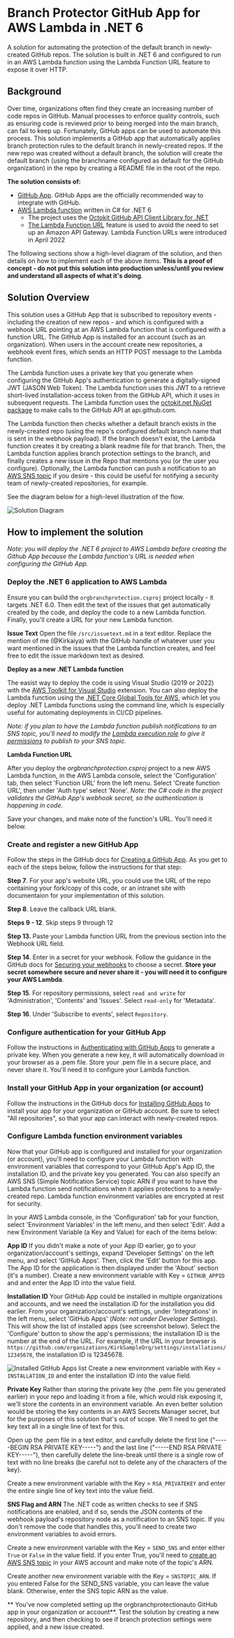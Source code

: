 # Branch Protector GitHub App for AWS Lambda in .NET 6

A solution for automating the protection of the default branch in newly-created GitHub repos. The solution is built in .NET 6 and configured to run in an AWS Lambda function using the Lambda Function URL feature to expose it over HTTP.

## Background
Over time, organizations often find they create an increasing number of code repos in GitHub. Manual processes to enforce quality controls, such as ensuring code is reviewed prior to being merged into the main branch, can fail to keep up. Fortunately, GitHub apps can be used to automate this process. This solution implements a GitHub app that automatically applies branch protection rules to the default branch in newly-created repos. If the new repo was created without a default branch, the solution will create the default branch (using the branchname configured as default for the GitHub organization) in the repo by creating a README file in the root of the repo.

**The solution consists of:**

 + [GitHub App](https://docs.github.com/en/developers/apps/getting-started-with-apps/about-apps).  GitHub Apps are the officially recommended way to integrate with GitHub.
 + [AWS Lambda function](https://aws.amazon.com/lambda/) written in C# for .NET 6
   + The project uses the [Octokit GitHub API Client Library for .NET](https://github.com/octokit/octokit.net)
   + [The Lambda Function URL](https://docs.aws.amazon.com/lambda/latest/dg/lambda-urls.html) feature is used to avoid the need to set up an Amazon API Gateway. Lambda Function URLs were introduced in April 2022

The following sections show a high-level diagram of the solution, and then details on how to implement each of the above items. **This is a proof of concept - do not put this solution into production unless/until you review and understand all aspects of what it's doing**.

## Solution Overview

This solution uses a GitHub App that is subscribed to repository events - including the creation of new repos - and which is configured with a webhook URL pointing at an AWS Lambda function that is configured with a function URL. The GitHub App is installed for an account (such as an organization). When users in the account create new repositories, a webhook event fires, which sends an HTTP POST message to the Lambda function.

The Lambda function uses a private key that you generate when configuring the GitHub App's authentication to generate a digitally-signed JWT (JASON Web Token). The Lambda function uses this JWT to a retrieve short-lived installation-access token from the GitHub API, which it uses in subsequent requests. The Lambda function uses the [octokit.net NuGet package](https://www.nuget.org/packages/Octokit) to make calls to the GitHub API at api.github.com.

The Lambda function then checks whether a default branch exists in the newly-created repo (using the repo's configured default branch name that is sent in the webhook payload). If the branch doesn't exist, the Lambda function creates it by creating a blank readme file for that branch. Then, the Lambda function applies branch protection settings to the branch, and finally creates a new issue in the Repo that mentions you (or the user you configure). Optionally, the Lambda function can push a notification to an [AWS SNS topic](https://aws.amazon.com/sns/) if you desire - this could be useful for notifying a security team of newly-created repositories, for example.

See the diagram below for a high-level illustration of the flow.

![Solution Diagram](docs/Solution-diagram.png)

## How to implement the solution

_Note: you will deploy the .NET 6 project to AWS Lambda before creating the Github App because the Lambda function's URL is needed when configuring the GitHub App._

### Deploy the .NET 6 application to AWS Lambda

Ensure you can build the `orgbranchprotection.csproj` project locally - it targets .NET 6.0. Then edit the text of the issues that get automatically created by the code, and deploy the code to a new Lambda function. Finally, you'll create a URL for your new Lambda function.

**Issue Text**
Open the file `/src/issuetext.md` in a text editor.  Replace the mention of me (@Kirkaiya) with the GitHub handle of whatever user you want mentioned in the issues that the Lambda function creates, and feel free to edit the issue markdown text as desired.

**Deploy as a new .NET Lambda function**

The easist way to deploy the code is using Visual Studio (2019 or 2022) with the [AWS Toolkit for Visual Studio](https://aws.amazon.com/visualstudio/) extension. You can also deploy the Lambda function using the [.NET Core Global Tools for AWS](https://aws.amazon.com/blogs/developer/net-core-global-tools-for-aws/), which let you deploy .NET Lambda functions using the command line, which is especially useful for automating deployments in CI/CD pipelines.

_Note: if you plan to have the Lambda function publish notifications to an SNS topic, you'll need to modify the [Lambda execution role](https://docs.aws.amazon.com/lambda/latest/dg/lambda-permissions.html) to give it [permissions](https://docs.aws.amazon.com/lambda/latest/dg/lambda-permissions.html) to publish to your SNS topic._

**Lambda Function URL**

After you deploy the _orgbranchprotection.csproj_ project to a new AWS Lambda function, in the AWS Lambda console, select the 'Configuration' tab, then select 'Function URL' from the left menu. Select 'Create function URL', then under 'Auth type' select 'None'.
_Note: the C# code in the project validates the GitHub App's webhook secret, so the authentication is happening in code_.

Save your changes, and make note of the function's URL. You'll need it below.

### Create and register a new GitHub App

Follow the steps in the GitHub docs for [Creating a GitHub App](https://docs.github.com/en/developers/apps/building-github-apps/creating-a-github-app). As you get to each of the steps below, follow the instructions for that step:

**Step 7**. For your app's website URL, you could use the URL of the repo containing your fork/copy of this code, or an intranet site with documentaion for your implementation of this solution.

**Step 8**. Leave the callback URL blank.

**Steps 9 - 12**. Skip steps 9 through 12

**Step 13.** Paste your Lambda function URL from the previous section into the Webhook URL field.

**Step 14**. Enter in a secret for your webhook. Follow the guidance in the GitHub docs for [Securing your webhooks](https://docs.github.com/en/developers/webhooks-and-events/webhooks/securing-your-webhooks) to choose a secret.  **Store your secret somewhere secure and never share it - you will need it to configure your AWS Lambda**.

**Step 15**. For repository permissions, select `read and write` for 'Administration', 'Contents' and 'Issues'. Select `read-only` for 'Metadata'. 

**Step 16**. Under 'Subscribe to events', select `Repository`.

### Configure authentication for your GitHub App

Follow the instructions in [Authenticating with GitHub Apps](https://docs.github.com/en/developers/apps/building-github-apps/authenticating-with-github-apps) to generate a private key. When you generate a new key, it will automatically download in your browser as a .pem file. Store your .pem file in a secure place, and never share it. You'll need it to configure your Lambda function.

### Install your GitHub App in your organization (or account)

Follow the instructions in the GitHub docs for [Installing GitHub Apps](https://docs.github.com/en/developers/apps/managing-github-apps/installing-github-apps) to install your app for your organization or GitHub account. Be sure to select "All repositories", so that your app can interact with newly-created repos.

### Configure Lambda function environment variables

Now that your GitHub app is configured and installed for your organization (or account), you'll need to configure your Lambda function with environment variables that correspond to your GitHub App's App ID, the installation ID, and the private key you generated. You can also specify an AWS SNS (Simple Notification Service) topic ARN if you want to have the Lambda function send notifications when it applies protections to a newly-created repo. Lambda function environment variables are encrypted at rest for security.

In your AWS Lambda console, in the 'Configuration' tab for your function, select 'Environment Variables' in the left menu, and then select 'Edit'. Add a new Environment Variable (a Key and Value) for each of the items below:

**App ID**
If you didn't make a note of your App ID earlier, go to your organization/account's settings, expand 'Developer Settings' on the left menu, and select 'GitHub Apps'. Then, click the 'Edit' button for this app. The App ID for the application is then displayed under the 'About' section (it's a number).  Create a new environment variable with Key = `GITHUB_APPID` and and enter the App ID into the value field.

**Installation ID**
Your GitHub App could be installed in multiple organizations and accounts, and we need the installation ID for the installation you did earlier. From your organization/account's settings, under 'Integrations' in the left menu, select 'GitHub Apps' (_Note: not under Developer Settings_). This will show the list of installed apps (see screenshot below). Select the 'Configure' button to show the app's permissions; the installation ID is the number at the end of the URL. For example, if the URL in your browser is `https://github.com/organizations/KirkSampleOrg/settings/installations/12345678`, the installation ID is 12345678.

![Installed GitHub Apps list](docs/installed-github-apps.png)
Create a new environment variable with Key = `INSTALLATION_ID` and enter the installation ID into the value field.

**Private Key**
Rather than storing the private key (the .pem file you generated earlier) in your repo and loading it from a file, which would risk exposing it, we'll store the contents in an environment variable. An even better solution would be storing the key contents in an AWS Secrets Manager secret, but for the purposes of this solution that's out of scope. We'll need to get the key text all in a single line of text for this.

Open up the .pem file in a text editor, and carefully delete the first line ("-----BEGIN RSA PRIVATE KEY-----") and the last line ("-----END RSA PRIVATE KEY-----"), then carefully delete the line-break until there is a single row of text with no line breaks (be careful not to delete any of the characters of the key).

Create a new environment variable with the Key = `RSA_PRIVATEKEY` and enter the entire single line of key text into the value field.

**SNS Flag and ARN**
The .NET code as written checks to see if SNS notifications are enabled, and if so, sends the JSON contents of the webhook payload's repository node as a notification to an SNS topic. If you don't remove the code that handles this, you'll need to create two environment variables to avoid errors.

Create a new environment variable with the Key = `SEND_SNS` and enter either `True` or `False` in the value field. If you enter True, you'll need to [create an AWS SNS topic](tps://docs.aws.amazon.com/sns/latest/dg/sns-create-topic.html) in your AWS account and make note of the topic's ARN.

Create another new environment variable with the Key = `SNSTOPIC_ARN`. If you entered False for the SEND_SNS variable, you can leave the value blank. Otherwise, enter the SNS topic ARN as the value.

** You've now completed setting up the orgbranchprotectionauto GitHub app in your organization or account**.  Test the solution by creating a new repository, and then checking to see if branch protection settings were applied, and a new issue created.

